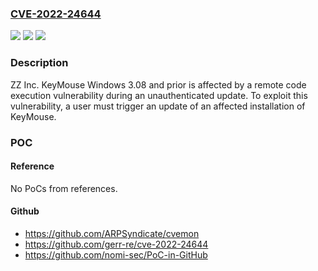 ### [CVE-2022-24644](https://cve.mitre.org/cgi-bin/cvename.cgi?name=CVE-2022-24644)
![](https://img.shields.io/static/v1?label=Product&message=n%2Fa&color=blue)
![](https://img.shields.io/static/v1?label=Version&message=n%2Fa&color=blue)
![](https://img.shields.io/static/v1?label=Vulnerability&message=n%2Fa&color=brighgreen)

### Description

ZZ Inc. KeyMouse Windows 3.08 and prior is affected by a remote code execution vulnerability during an unauthenticated update. To exploit this vulnerability, a user must trigger an update of an affected installation of KeyMouse.

### POC

#### Reference
No PoCs from references.

#### Github
- https://github.com/ARPSyndicate/cvemon
- https://github.com/gerr-re/cve-2022-24644
- https://github.com/nomi-sec/PoC-in-GitHub

